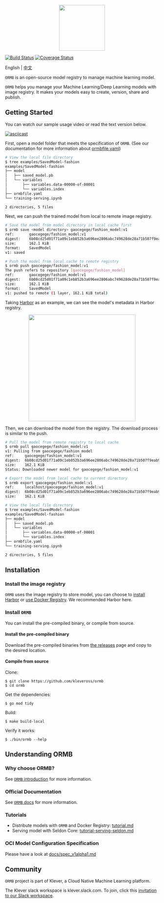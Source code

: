 <p align="center">
<img src="docs/images/logo.png" height="150">
</p>


[![Build Status](https://travis-ci.com/kleveross/ormb.svg?branch=master)](https://travis-ci.com/kleveross/ormb)
[![Coverage Status](https://coveralls.io/repos/github/kleveross/ormb/badge.svg?branch=master)](https://coveralls.io/github/kleveross/ormb?branch=master)

English | [中文](./README_zh.md)

`ORMB` is an open-source model registry to manage machine learning model. 

`ORMB` helps you manage your Machine Learning/Deep Learning models with image registry. It makes your models easy to create, version, share and publish.

## Getting Started

You can watch our sample usage video or read the text version below.

[![asciicast](https://asciinema.org/a/345812.svg)](https://asciinema.org/a/345812)

First, open a model folder that meets the specification of `ORMB`. (See our documentation for more information about [ormbfile.yaml](/docs/README.md#What-is-ormbfile?))

```bash
# View the local file directory
$ tree examples/SavedModel-fashion
examples/SavedModel-fashion
├── model
│   ├── saved_model.pb
│   └── variables
│       ├── variables.data-00000-of-00001
│       └── variables.index
├── ormbfile.yaml
└── training-serving.ipynb

2 directories, 5 files
```

Next, we can push the trained model from local to remote image registry.

```bash
# Save the model from model directory in local cache first
$ ormb save <model directory> gaocegege/fashion_model:v1
ref:       gaocegege/fashion_model:v1
digest:    6b08cd25d01f71a09c1eb852b3a696ee2806abc749628de28a71b507f9eab996
size:      162.1 KiB
format:    SavedModel
v1: saved

# Push the model from local cache to remote registry
$ ormb push gaocegege/fashion_model:v1
The push refers to repository [gaocegege/fashion_model]
ref:       gaocegege/fashion_model:v1
digest:    6b08cd25d01f71a09c1eb852b3a696ee2806abc749628de28a71b507f9eab996
size:      162.1 KiB
format:    SavedModel
v1: pushed to remote (1 layer, 162.1 KiB total)
```

Taking [Harbor](https://github.com/goharbor/harbor) as an example, we can see the model's metadata in Harbor registry.

<p align="center">
<img src="/docs/images/intro/harbor.png" height="350">
</p>

Then, we can download the model from the registry. The download process is similar to the push.

```bash
# Pull the model from remote registry to local cache
$ ormb pull gaocegege/fashion_model:v1
v1: Pulling from gaocegege/fashion_model
ref:     gaocegege/fashion_model:v1
digest:  6b08cd25d01f71a09c1eb852b3a696ee2806abc749628de28a71b507f9eab996
size:    162.1 KiB
Status: Downloaded newer model for gaocegege/fashion_model:v1

# Export the model from local cache to current directory
$ ormb export gaocegege/fashion_model:v1
ref:     localhost/gaocegege/fashion_model:v1
digest:  6b08cd25d01f71a09c1eb852b3a696ee2806abc749628de28a71b507f9eab996
size:    162.1 KiB

# View the local file directory
$ tree examples/SavedModel-fashion
examples/SavedModel-fashion
├── model
│   ├── saved_model.pb
│   └── variables
│       ├── variables.data-00000-of-00001
│       └── variables.index
├── ormbfile.yaml
└── training-serving.ipynb

2 directories, 5 files
```

## Installation

### Install the image registry

`ORMB` uses the image registry to store model, you can choose to [install Harbor](https://github.com/goharbor/harbor-helm) or [use Docker Registry](https://docs.docker.com/registry/deploying/). We recommended Harbor here.

### Install `ORMB`

You can install the pre-compiled binary, or compile from source.

#### Install the pre-compiled binary

Download the pre-compiled binaries from [the releases](https://github.com/kleveross/ormb/releases) page and copy to the desired location.

#### Compile from source

Clone:

```
$ git clone https://github.com/kleveross/ormb
$ cd ormb
```

Get the dependencies:

```
$ go mod tidy
```

Build:

```
$ make build-local
```

Verify it works:

```
$ ./bin/ormb --help
```

## Understanding ORMB

### Why choose ORMB?

See [`ORMB` introduction](/docs/introduction.md) for more information.

### Official Documentation

See [`ORMB` docs](/docs/README.md) for more information.

### Tutorials

* Distribute models with `ORMB` and Docker Registry: [tutorial.md](docs/tutorial.md)
* Serving model with Seldon Core: [tutorial-serving-seldon.md](docs/tutorial-serving-seldon.md)

### OCI Model Configuration Specification

Please have a look at [docs/spec_v1alpha1.md](docs/spec-v1alpha1.md)

## Community

`ORMB` project is part of Klever, a Cloud Native Machine Learning platform.

The Klever slack workspace is klever.slack.com. To join, click this [invitation to our Slack workspace](https://join.slack.com/t/kleveross/shared_invite/zt-g0eoiyq9-9OwiI7c__oV79bh_94MyTw).
